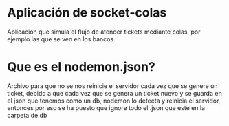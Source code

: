 # Aplicación de socket-colas
Aplicacion que simula el flujo de atender tickets mediante colas, por ejemplo las que se ven en los bancos

# Que es el nodemon.json?
Archivo para que no se nos reinicie el servidor cada vez que se genere un ticket, debido a que cada vez que se genera un ticket nuevo
y se guarda en el json que tenemos como un db, nodemon lo detecta y reinicia el servidor, entonces por eso se ha puesto que 
ignore todo el .json que este en la carpeta de db
